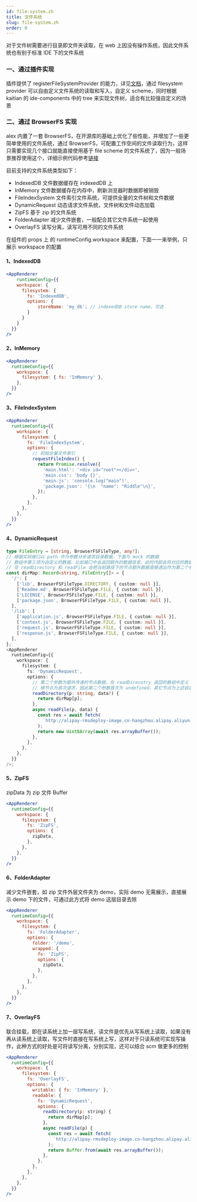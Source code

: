 ```yaml
---
id: file-system.zh
title: 文件系统
slug: file-system.zh
order: 0
---
```


对于文件树需要进行目录即文件夹读取，在 web 上因没有操作系统，因此文件系统也有别于标准 IDE 下的文件系统

### 一、通过插件实现

插件提供了 registerFileSystemProvider 的能力，详见[文档](https://code.visualstudio.com/api/references/vscode-api#workspace)，通过 filesystem provider 可以自由定义文件系统的读取和写入，自定义 scheme，同时根据 kaitian 的 ide-components 中的 tree 来实现文件树，适合有比较强自定义的场景

### 二、通过 BrowserFS 实现

alex 内置了一套 BrowserFS，在开源库的基础上优化了些性能，并增加了一些更简单使用的文件系统，通过 BrowserFS，可配置工作空间的文件读取行为，这样只需要实现几个接口就能直接使用基于 file scheme 的文件系统了，因为一般场景推荐使用这个，详细示例代码参考[链接](https://code.alipay.com/alexgroup/alex-demo/blob/master/filesystem.tsx)

目前支持的文件系统类型如下：

- IndexedDB 文件数据缓存在 indexedDB 上
- InMemory 文件数据缓存在内存中，刷新浏览器时数据即被销毁
- FileIndexSystem 文件索引文件系统，可提供全量的文件树和文件数据
- DynamicRequest 动态请求文件系统，文件树和文件动态加载
- ZipFS 基于 zip 的文件系统
- FolderAdapter 减少文件嵌套，一般配合其它文件系统一起使用
- OverlayFS 读写分离，读写可用不同的文件系统

在组件的 props 上 的 runtimeConfig.workspace 来配置，下面一一来举例，只展示 workspace 的配置

#### 1、IndexedDB

```jsx
<AppRenderer
	runtimeConfig={{
    workspace: {
      filesystem: {
        fs: 'IndexedDB',
      	options: {
        	storeName: 'my_db'; // indexedDB store name，可选
        }
      }
    }
  }}
/>
```

#### 2、InMemory

```jsx
<AppRenderer
  runtimeConfig={{
    workspace: {
      filesystem: { fs: 'InMemory' },
    },
  }}
/>
```

#### 3、FileIndexSystem

```jsx
<AppRenderer
  runtimeConfig={{
    workspace: {
      filesystem: {
        fs: 'FileIndexSystem',
        options: {
          // 初始全量文件索引
          requestFileIndex() {
            return Promise.resolve({
              'main.html': '<div id="root"></div>',
              'main.css': 'body {}',
              'main.js': 'console.log("main")',
              'package.json': '{\n  "name": "Riddle"\n}',
            });
          },
        },
      },
    },
  }}
/>
```

#### 4、DynamicRequest

```typescript
type FileEntry = [string, BrowserFSFileType, any?];
// 根据实际接口以 path 作为参数分步请求目录数据，下面为 mock 的数据
// 数组中第三项为自定义的数据，比如接口中会返回额外的数据信息，此时内部会将对应的数据和路径节点绑定
// 在 readDirectory 和 readFile 会把当前路径下的节点额外数据直接透出作为第二个参数，这样方便使用
const dirMap: Record<string, FileEntry[]> = {
  '/': [
    ['lib', BrowserFSFileType.DIRECTORY, { custom: null }],
    ['Readme.md', BrowserFSFileType.FILE, { custom: null }],
    ['LICENSE', BrowserFSFileType.FILE, { custom: null }],
    ['package.json', BrowserFSFileType.FILE, { custom: null }],
  ],
  '/lib': [
    ['application.js', BrowserFSFileType.FILE, { custom: null }],
    ['context.js', BrowserFSFileType.FILE, { custom: null }],
    ['request.js', BrowserFSFileType.FILE, { custom: null }],
    ['response.js', BrowserFSFileType.FILE, { custom: null }],
  ],
};
<AppRenderer
  runtimeConfig={{
    workspace: {
      filesystem: {
        fs: 'DynamicRequest',
        options: {
          // 第二个参数为额外传递的节点数据，在 readDirecotry 返回的数组中定义
          // 根节点为首次请求，因此第二个参数首次为 undefined，其它节点为上述自定义的数据
          readDirectory(p: string, data?) {
            return dirMap[p];
          },
          async readFile(p, data) {
            const res = await fetch(
              `http://alipay-rmsdeploy-image.cn-hangzhou.alipay.aliyun-inc.com/green-trail-test/a87fb80d-3028-4b19-93a9-2da6f871f369/koa${p}`,
            );
            return new Uint8Array(await res.arrayBuffer());
          },
        },
      },
    },
  }}
/>;
```

#### 5、ZipFS

zipData 为 zip 文件 Buffer

```jsx
<AppRenderer
  runtimeConfig={{
    workspace: {
      filesystem: {
        fs: 'ZipFS',
        options: {
          zipData,
        },
      },
    },
  }}
/>
```

#### 6、FolderAdapter

减少文件嵌套，如 zip 文件外层文件夹为 demo，实际 demo 无需展示，直接展示 demo 下的文件，可通过此方式将 demo 这层目录去除

```jsx
<AppRenderer
  runtimeConfig={{
    workspace: {
      filesystem: {
        fs: 'FolderAdapter',
        options: {
          folder: '/demo',
          wrapped: {
            fs: 'ZipFS',
            options: {
              zipData,
            },
          },
        },
      },
    },
  }}
/>
```

#### 7、OverlayFS

联合挂载，即在读系统上加一层写系统，读文件是优先从写系统上读取，如果没有再从读系统上读取，写文件时直接在写系统上写，这样对于只读系统可实现写操作，此种方式的好处是可将读写分离，分别实现，还可以结合 scm 做更多的控制

```jsx
<AppRenderer
  runtimeConfig={{
    workspace: {
      filesystem: {
        fs: 'OverlayFS',
        options: {
          writable: { fs: 'InMemory' },
          readable: {
            fs: 'DynamicRequest',
            options: {
              readDirectory(p: string) {
                return dirMap[p];
              },
              async readFile(p) {
                const res = await fetch(
                  `http://alipay-rmsdeploy-image.cn-hangzhou.alipay.aliyun-inc.com/green-trail-test/a87fb80d-3028-4b19-93a9-2da6f871f369/koa${p}`,
                );
                return Buffer.from(await res.arrayBuffer());
              },
            },
          },
        },
      },
    },
  }}
/>
```
